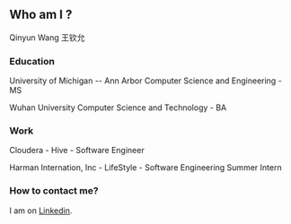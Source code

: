 ## Who am I ?

Qinyun Wang 王钦允

### Education

University of Michigan -- Ann Arbor
Computer Science and Engineering - MS

Wuhan University
Computer Science and Technology - BA

### Work

Cloudera - Hive - Software Engineer

Harman Internation, Inc - LifeStyle - Software Engineering Summer Intern

### How to contact me?

I am on [Linkedin](https://www.linkedin.com/in/qinyun571/).


